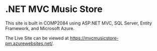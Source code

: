 <h1>.NET MVC Music Store</h1>

<p>This site is built in COMP2084 using ASP.NET MVC, SQL Server, Entity Framework, and 
Microsoft Azure.</p>

<p>The Live Site can be viewed at <a href="https://mvcmusicstore-pm.azurewebsites.net/">
https://mvcmusicstore-pm.azurewebsites.net/</a>.</p>